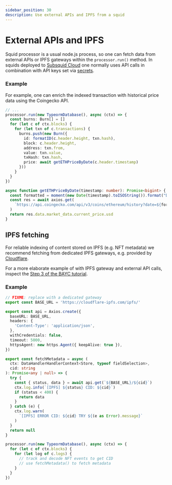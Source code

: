 ```yaml
---
sidebar_position: 30
description: Use external APIs and IPFS from a squid
---
```


# External APIs and IPFS

Squid processor is a usual node.js process, so one can fetch data from external APIs or IPFS gateways within the `processor.run()` method. In squids deployed to [Subsquid Cloud](/cloud) one normally uses API calls in combination with API keys set via [secrets](/cloud/resources/env-variables).

### Example

For example, one can enrich the indexed transaction with historical price data using the Coingecko API.

```ts
// ...
processor.run(new TypeormDatabase(), async (ctx) => {
  const burns: Burn[] = []
  for (let c of ctx.blocks) {
    for (let txn of c.transactions) {
      burns.push(new Burn({
        id: formatID(c.header.height, txn.hash),
        block: c.header.height,
        address: txn.from,
        value: txn.value,
        txHash: txn.hash,
        price: await getETHPriceByDate(c.header.timestamp)
      }))
    }
  }
})

async function getETHPriceByDate(timestamp: number): Promise<bigint> {
  const formatted = moment(new Date(timestamp).toISOString()).format("DD-MM-yyyy")
  const res = await axios.get(
    `https://api.coingecko.com/api/v3/coins/ethereum/history?date=${formatted}&localization=false`
  )
  return res.data.market_data.current_price.usd
}
```

## IPFS fetching

For reliable indexing of content stored on IPFS (e.g. NFT metadata) we recommend fetching from dedicated IPFS gateways, e.g. provided by [Cloudflare](https://www.cloudflare.com/web3/).

For a more elaborate example of with IPFS gateway and external API calls, inspect the [Step 3 of the BAYC tutorial](/sdk/tutorials/bayc/step-three-adding-external-data).

### Example

```typescript
// FIXME: replace with a dedicated gateway
export const BASE_URL = 'https://cloudflare-ipfs.com/ipfs/'

export const api = Axios.create({
  baseURL: BASE_URL,
  headers: {
    'Content-Type': 'application/json',
  },
  withCredentials: false,
  timeout: 5000,
  httpsAgent: new https.Agent({ keepAlive: true }),
})

export const fetchMetadata = async (
  ctx: DataHandlerHandlerContext<Store, typeof fieldSelection>,
  cid: string
): Promise<any | null> => {
  try {
    const { status, data } = await api.get(`${BASE_URL}/${cid}`)
    ctx.log.info(`[IPFS] ${status} CID: ${cid}`)
    if (status < 400) {
      return data
    }
  } catch (e) {
    ctx.log.warn(
      `[IPFS] ERROR CID: ${cid} TRY ${(e as Error).message}`
    )
  }
  return null
}

processor.run(new TypeormDatabase(), async (ctx) => {
  for (let c of ctx.blocks) {
    for (let log of c.logs) {
      // track and decode NFT events to get CID
      // use fetchMetadata() to fetch metadata
    }
  }
})
```


